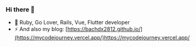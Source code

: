 ### Hi there 👋

- 🔭 Ruby, Go Lover, Rails, Vue, Flutter developer
- ⚡ And also my blog: [https://bachdx2812.github.io/](https://mycodejourney.vercel.app/)https://mycodejourney.vercel.app/
